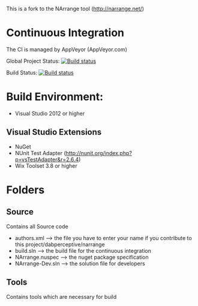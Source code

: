 This is a fork to the NArrange tool (http://narrange.net/) 

# Continuous Integration
The CI is managed by AppVeyor (AppVeyor.com)

Global Project Status: [![Build status](https://ci.appveyor.com/api/projects/status/6nreolmb83onpkul?svg=true)](https://ci.appveyor.com/project/dabperceptive/narrange)

Build Status: [![Build status](https://ci.appveyor.com/api/projects/status/6nreolmb83onpkul/branch/master?svg=true)](https://ci.appveyor.com/project/dabperceptive/narrange/branch/master)


# Build Environment:
- Visual Studio 2012 or higher

## Visual Studio Extensions
- NuGet
- NUnit Test Adapter (http://nunit.org/index.php?p=vsTestAdapter&r=2.6.4)
- Wix Toolset 3.8 or higher

# Folders
## Source
Contains all Source code 

- authors.xml --> the file you have to enter your name if you contribute to this project/dabperceptive/narrange
- build.sln --> the build file for the continuous integration
- NArrange.nuspec --> the nuget package specification
- NArrange-Dev.sln --> the solution file for developers


## Tools
Contains tools which are necessary for build